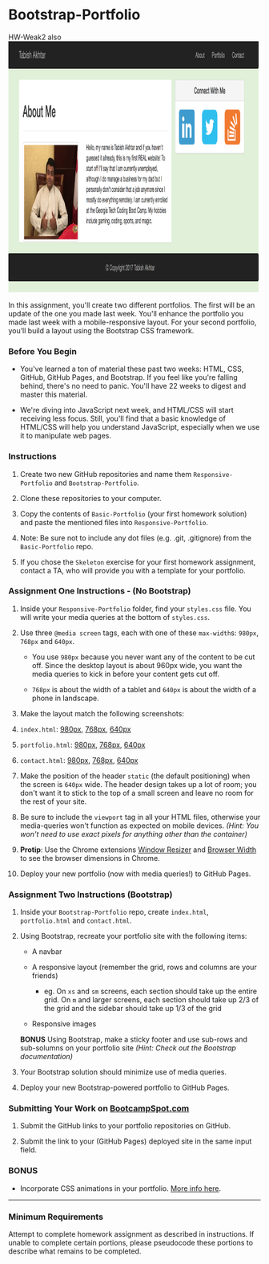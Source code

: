 # Bootstrap-Portfolio
HW-Weak2 also  
<img src="assets/images/1.png" width="500" height="500">


In this assignment, you'll create two different portfolios. The first will be an update of the one you made last week. You'll enhance the portfolio you made last week with a mobile-responsive layout. For your second portfolio, you’ll build a layout using the Bootstrap CSS framework.

### Before You Begin

* You've learned a ton of material these past two weeks: HTML, CSS, GitHub, GitHub Pages, and Bootstrap. If you feel like you're falling behind, there's no need to panic. You'll have 22 weeks to digest and master this material.

* We're diving into JavaScript next week, and HTML/CSS will start receiving less focus. Still, you'll find that a basic knowledge of HTML/CSS will help you understand JavaScript, especially when we use it to manipulate web pages.

### Instructions

1. Create two new GitHub repositories and name them `Responsive-Portfolio` and `Bootstrap-Portfolio`.

2. Clone these repositories to your computer.

3. Copy the contents of `Basic-Portfolio` (your first homework solution) and paste the mentioned files into `Responsive-Portfolio`.

4. Note: Be sure not to include any dot files (e.g. .git, .gitignore) from the `Basic-Portfolio` repo.

5. If you chose the `Skeleton` exercise for your first homework assignment, contact a TA, who will provide you with a template for your portfolio.

### Assignment One Instructions - (No Bootstrap)

1. Inside your `Responsive-Portfolio` folder, find your `styles.css` file. You will write your media queries at the bottom of `styles.css`.

2. Use three `@media screen` tags, each with one of these `max-width`s: `980px`, `768px` and `640px`.

   * You use `980px` because you never want any of the content to be cut off. Since the desktop layout is about 960px wide, you want the media queries to kick in before your content gets cut off.

   * `768px` is about the width of a tablet and `640px` is about the width of a phone in landscape.

3. Make the layout match the following screenshots:

4. `index.html`: [980px](Images/980-index.jpg), [768px](Images/768-index.jpg), [640px](Images/640-index.jpg)

5. `portfolio.html`: [980px](Images/980-portfolio.jpg), [768px](Images/768-portfolio.jpg), [640px](Images/640-portfolio.jpg)

6. `contact.html`: [980px](Images/980-contact.jpg), [768px](Images/768-contact.jpg), [640px](Images/640-contact.jpg)

7. Make the position of the header `static` (the default positioning) when the screen is `640px` wide. The header design takes up a lot of room; you don't want it to stick to the top of a small screen and leave no room for the rest of your site.

8. Be sure to include the `viewport` tag in all your HTML files, otherwise your media-queries won't function as expected on mobile devices. _(Hint: You won't need to use exact pixels for anything other than the container)_

9. **Protip**: Use the Chrome extensions [Window Resizer](https://chrome.google.com/webstore/detail/window-resizer/kkelicaakdanhinjdeammmilcgefonfh) and [Browser Width](https://chrome.google.com/webstore/detail/browser-width/mlnegepkjlccabakompdmbcmdieaideh) to see the browser dimensions in Chrome.

10. Deploy your new portfolio (now with media queries!) to GitHub Pages.

### Assignment Two Instructions (Bootstrap)

1. Inside your `Bootstrap-Portfolio` repo, create `index.html`, `portfolio.html` and `contact.html`.

2. Using Bootstrap, recreate your portfolio site with the following items:

   * A navbar

   * A responsive layout (remember the grid, rows and columns are your friends)

     * eg. On `xs` and `sm` screens, each section should take up the entire grid. On `m` and larger screens, each section should take up 2/3 of the grid and the sidebar should take up 1/3 of the grid

   * Responsive images

   **BONUS**
   Using Bootstrap, make a sticky footer and use sub-rows and sub-solumns on your portfolio site _(Hint: Check out the Bootstrap documentation)_

3. Your Bootstrap solution should minimize use of media queries.

4. Deploy your new Bootstrap-powered portfolio to GitHub Pages.

### Submitting Your Work on [BootcampSpot.com](http://bootcampspot.com/)

1. Submit the GitHub links to your portfolio repositories on GitHub.

2. Submit the link to your (GitHub Pages) deployed site in the same input field.

### BONUS

* Incorporate CSS animations in your portfolio. [More info here](http://www.w3schools.com/css/css3_animations.asp).

- - -

### Minimum Requirements

Attempt to complete homework assignment as described in instructions. If unable to complete certain portions, please pseudocode these portions to describe what remains to be completed.
